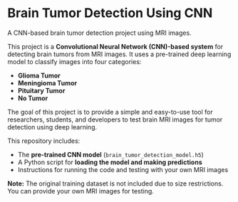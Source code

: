 # Brain Tumor Detection Using CNN
A CNN-based brain tumor detection project using MRI images.

This project is a **Convolutional Neural Network (CNN)-based system** for detecting brain tumors from MRI images. It uses a pre-trained deep learning model to classify images into four categories: 

- **Glioma Tumor**  
- **Meningioma Tumor**  
- **Pituitary Tumor**  
- **No Tumor**  

The goal of this project is to provide a simple and easy-to-use tool for researchers, students, and developers to test brain MRI images for tumor detection using deep learning.  

This repository includes:  
- The **pre-trained CNN model** (`brain_tumor_detection_model.h5`)  
- A Python script for **loading the model and making predictions**  
- Instructions for running the code and testing with your own MRI images  

**Note:** The original training dataset is not included due to size restrictions. You can provide your own MRI images for testing.

